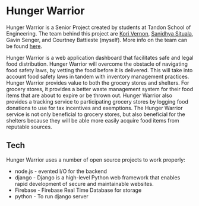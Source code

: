# Hunger Warrior

Hunger Warrior is a Senior Project created by students at Tandon School of Engineering. The team behind this project are [Kori Vernon](https://github.com/korivernon), [Sanidhya Situala](https://github.com/sanidhya-sitaula), Gavin Senger, and Courtney Battieste (myself). More info on the team can be found [here](https://github.com/courtneybattieste/HungerWarrior/blob/main/Introduction%20to%20Hunger%20Warrior%20Team.pdf).

Hunger Warrior is a web application dashboard that facilitates safe and legal food distribution. Hunger Warrior will overcome the obstacle of navigating food safety laws, by vetting the food before it is delivered. This will take into account food safety laws in tandem with inventory management practices. Hunger Warrior provides value to both the grocery stores and shelters. For grocery stores, it provides a better waste management system for their food items that are about to expire or be thrown out. Hunger Warrior also provides a tracking service to participating grocery stores by logging food donations to use for tax incentives and exemptions. The Hunger Warrior service is not only beneficial to grocery stores, but also beneficial for the shelters because they will be able more easily acquire food items from reputable sources.

## Tech

Hunger Warrior uses a number of open source projects to work properly:

- node.js - evented I/O for the backend
- django - Django is a high-level Python web framework that enables rapid development of secure and maintainable websites.
- Firebase - Firebase Real Time Database for storage
- python - To run django server
